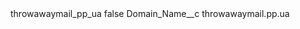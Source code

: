 <?xml version="1.0" encoding="UTF-8"?>
<CustomMetadata xmlns="http://soap.sforce.com/2006/04/metadata" xmlns:xsi="http://www.w3.org/2001/XMLSchema-instance" xmlns:xsd="http://www.w3.org/2001/XMLSchema">
    <label>throwawaymail_pp_ua</label>
    <protected>false</protected>
    <values>
        <field>Domain_Name__c</field>
        <value xsi:type="xsd:string">throwawaymail.pp.ua</value>
    </values>
</CustomMetadata>
